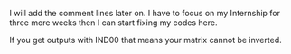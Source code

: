 I will add the comment lines later on. I have to focus on my Internship for three more weeks then I can start fixing my codes here.

If you get outputs with IND00 that means your matrix cannot be inverted.

